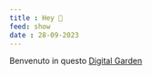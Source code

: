 ```yaml
---
title : Hey 🌱
feed: show
date : 28-09-2023
---
```


Benvenuto in questo  [Digital Garden](https://www.technologyreview.com/2020/09/03/1007716/digital-gardens-let-you-cultivate-your-own-little-bit-of-the-internet/)
